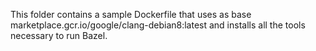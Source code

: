 This folder contains a sample Dockerfile that uses as base
marketplace.gcr.io/google/clang-debian8:latest and installs all the
tools necessary to run Bazel.
